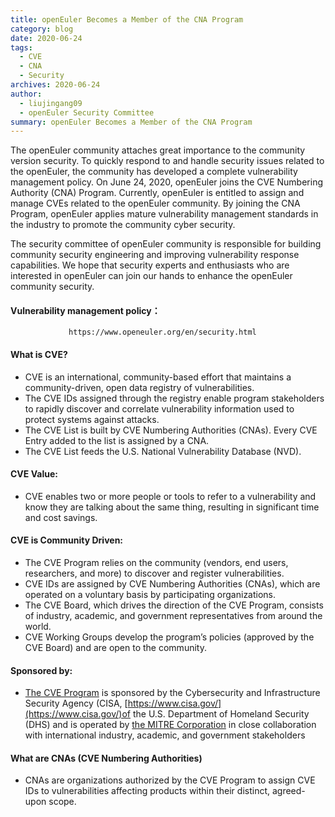 ```yaml
---
title: openEuler Becomes a Member of the CNA Program
category: blog
date: 2020-06-24
tags:
  - CVE
  - CNA
  - Security
archives: 2020-06-24
author:
  - liujingang09
  - openEuler Security Committee
summary: openEuler Becomes a Member of the CNA Program
---
```


The openEuler community attaches great importance to the community version security. To quickly respond to and handle security issues related to the openEuler, the community has developed a complete vulnerability management policy. On June 24, 2020, openEuler joins the CVE Numbering Authority (CNA) Program. Currently, openEuler is entitled to assign and manage CVEs related to the openEuler community. By joining the CNA Program, openEuler applies mature vulnerability management standards in the industry to promote the community cyber security.

The security committee of openEuler community is responsible for building community security engineering and improving vulnerability response capabilities. We hope that security experts and enthusiasts who are interested in openEuler can join our hands to enhance the openEuler community security.

#### Vulnerability management policy：

                 https://www.openeuler.org/en/security.html

#### What is CVE?

- CVE is an international, community-based effort that maintains a community-driven, open data registry of vulnerabilities.
- The CVE IDs assigned through the registry enable program stakeholders to rapidly discover and correlate vulnerability information used to protect systems against attacks.
- The CVE List is built by CVE Numbering Authorities (CNAs). Every CVE Entry added to the list is assigned by a CNA.
- The CVE List feeds the U.S. National Vulnerability Database (NVD).

#### CVE Value:

- CVE enables two or more people or tools to refer to a vulnerability and know they are talking about the same thing, resulting in significant time and cost savings.

#### CVE is Community Driven:

- The CVE Program relies on the community (vendors, end users, researchers, and more) to discover and register vulnerabilities.
- CVE IDs are assigned by CVE Numbering Authorities (CNAs), which are operated on a voluntary basis by participating organizations.
- The CVE Board, which drives the direction of the CVE Program, consists of industry, academic, and government representatives from around the world.
- CVE Working Groups develop the program’s policies (approved by the CVE Board) and are open to the community.

#### Sponsored by:

- [The CVE Program](https://cve.mitre.org/) is sponsored by the Cybersecurity and Infrastructure Security Agency (CISA, [https://www.cisa.gov/](https://www.cisa.gov/)of the U.S. Department of Homeland Security (DHS) and is operated by [the MITRE Corporation](https://www.mitre.org/) in close collaboration with international industry, academic, and government stakeholders

#### What are CNAs (CVE Numbering Authorities)

- CNAs are organizations authorized by the CVE Program to assign CVE IDs to vulnerabilities affecting products within their distinct, agreed-upon scope.
